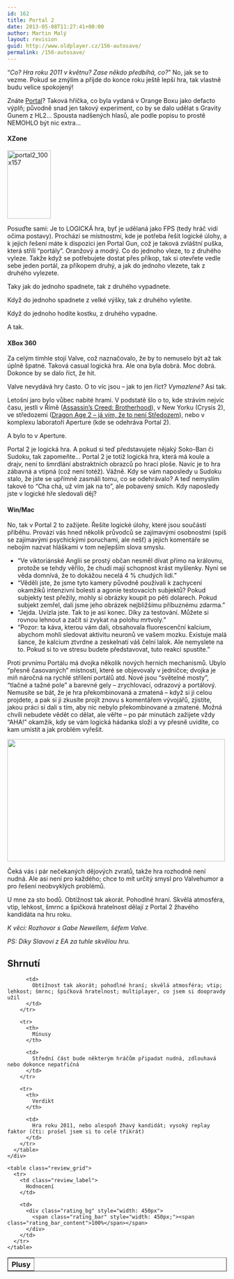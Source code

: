 ```yaml
---
id: 162
title: Portal 2
date: 2013-05-08T11:27:41+00:00
author: Martin Malý
layout: revision
guid: http://www.oldplayer.cz/156-autosave/
permalink: /156-autosave/
---
```

&#8220;_Co? Hra roku 2011 v květnu? Zase někdo předbíhá, co?_&#8221; No, jak se to vezme. Pokud se zmýlím a přijde do konce roku ještě lepší hra, tak vlastně budu velice spokojený!

Znáte [Portal](http://xzone.cz/nahledgame.php3?idg=2205&a_aid=gamer)? Taková hříčka, co byla vydaná v Orange Boxu jako defacto výplň; původně snad jen takový experiment, co by se dalo udělat s Gravity Gunem z HL2&#8230; Spousta nadšených hlasů, ale podle popisu to prostě NEMOHLO být nic extra&#8230;

<div class="alignright">
  <h4 class="alignright">
    XZone
  </h4>
  
  <p>
    <a href="http://www.xzone.cz/hledat.php3?search=Portal%202&a_aid=gamer&a_bid=f3f504e4" target="_top"><img title="portal2_100x157" alt="portal2_100x157" src="http://www.oldplayer.cz/wp-content/uploads/2013/03/portal2_100x157.jpg" width="100" height="157" /></a><img class=" aufsygkjlrlgzcyceial aufsygkjlrlgzcyceial aufsygkjlrlgzcyceial aufsygkjlrlgzcyceial" style="border: 0;" alt="" src="http://www.oldplayer.cz/wp-content/uploads/2013/03/imp.phpa_aidgamerampa_bidf3f504e4" width="1" height="1" />
  </p>
</div>

Posuďte sami: Je to LOGICKÁ hra, byť je udělaná jako FPS (tedy hráč vidí očima postavy). Prochází se místnostmi, kde je potřeba řešit logické úlohy, a k jejich řešení máte k dispozici jen Portal Gun, což je taková zvláštní puška, která střílí &#8220;portály&#8221;. Oranžový a modrý. Co do jednoho vleze, to z druhého vyleze. Takže když se potřebujete dostat přes příkop, tak si otevřete vedle sebe jeden portál, za příkopem druhý, a jak do jednoho vlezete, tak z druhého vylezete.

Taky jak do jednoho spadnete, tak z druhého vypadnete.

Když do jednoho spadnete z velké výšky, tak z druhého vyletíte.

Když do jednoho hodíte kostku, z druhého vypadne.

A tak.

<div class="alignright">
  <h4 class="alignright">
    XBox 360
  </h4>
  
  <p>
  </p>
</div>

Za celým tímhle stojí Valve, což naznačovalo, že by to nemuselo být až tak úplně špatné. Taková casual logická hra. Ale ona byla dobrá. Moc dobrá. Dokonce by se dalo říct, že hit.

Valve nevydává hry často. O to víc jsou &#8211; jak to jen říct? _Vymazlené?_ Asi tak.

Letošní jaro bylo vůbec nabité hrami. V podstatě šlo o to, kde strávím nejvíc času, jestli v Římě ([Assassin&#8217;s Creed: Brotherhood](http://www.oldplayer.cz/assassins-creed-brotherhood/)), v New Yorku (Crysis 2), ve středozemi ([Dragon Age 2 &#8211; já vím, že to není Středozem](http://www.oldplayer.cz/dragon-age-2/)), nebo v komplexu laboratoří Aperture (kde se odehráva Portal 2).

A bylo to v Aperture.

Portal 2 je logická hra. A pokud si teď představujete nějaký Soko-Ban či Sudoku, tak zapomeňte&#8230; Portal 2 je totiž logická hra, která má koule a drajv, není to šmrdlání abstraktních obrazců po hrací ploše. Navíc je to hra zábavná a vtipná (což není totéž). Vážně. Kdy se vám naposledy u Sudoku stalo, že jste se upřímně zasmáli tomu, co se odehrávalo? A teď nemyslím takové to &#8220;Cha chá, už vím jak na to&#8221;, ale pobavený smích. Kdy naposledy jste v logické hře sledovali děj?

<div class="alignright">
  <h4 class="alignright">
    Win/Mac
  </h4>
  
  <p>
  </p>
</div>

No, tak v Portal 2 to zažijete. Řešíte logické úlohy, které jsou součástí příběhu. Provází vás hned několik průvodců se zajímavými osobnostmi (spíš se zajímavými psychickými poruchami, ale nešť) a jejich komentáře se nebojím nazvat hláškami v tom nejlepším slova smyslu.

  * &#8220;Ve viktoriánské Anglii se prostý občan nesměl dívat přímo na královnu, protože se tehdy věřilo, že chudí mají schopnost krást myšlenky. Nyní se věda domnívá, že to dokážou necelá 4 % chudých lidí.&#8221;
  * &#8220;Věděli jste, že jsme tyto kamery původně používali k zachycení okamžiků intenzivní bolesti a agonie testovacích subjektů? Pokud subjekty test přežily, mohly si obrázky koupit po pěti dolarech. Pokud subjekt zemřel, dali jsme jeho obrázek nejbližšímu příbuznému zdarma.&#8221;
  * &#8220;Jejda. Uvízla jste. Tak to je asi konec. Díky za testování. Můžete si rovnou lehnout a začít si zvykat na polohu mrtvoly.&#8221;
  * &#8220;Pozor: ta káva, kterou vám dali, obsahovala fluorescenční kalcium, abychom mohli sledovat aktivitu neuronů ve vašem mozku. Existuje malá šance, že kalcium ztvrdne a zeskelnatí váš čelní lalok. Ale nemyslete na to. Pokud si to ve stresu budete představovat, tuto reakci spustíte.&#8221;

Proti prvnímu Portálu má dvojka několik nových herních mechanismů. Ubylo &#8220;přesně časovaných&#8221; místností, které se objevovaly v jedničce; dvojka je míň náročná na rychlé střílení portálů atd. Nové jsou &#8220;světelné mosty&#8221;, &#8220;tlačné a tažné pole&#8221; a barevné gely &#8211; zrychlovací, odrazový a portálový. Nemusíte se bát, že je hra překombinovaná a zmatená &#8211; když si ji celou projdete, a pak si ji zkusíte projít znovu s komentářem vývojářů, zjistíte, jakou práci si dali s tím, aby nic nebylo překombinované a zmatené. Možná chvíli nebudete vědět co dělat, ale věřte &#8211; po pár minutách zažijete vždy &#8220;AHA!&#8221; okamžik, kdy se vám logická hádanka složí a vy přesně uvidíte, co kam umístit a jak problém vyřešit.

[<img class="aligncenter size-full wp-image-158" title="portal-2-screen" alt="" src="http://www.oldplayer.cz/wp-content/uploads/2013/03/portal-2-screen.jpg" width="500" height="281" />](http://www.oldplayer.cz/wp-content/uploads/2013/03/portal-2-screen.jpg)

Čeká vás i pár nečekaných dějových zvratů, takže hra rozhodně není nudná. Ale asi není pro každého; chce to mít určitý smysl pro Valvehumor a pro řešení neobvyklých problémů.

U mne za sto bodů. Obtížnost tak akorát. Pohodlné hraní. Skvělá atmosféra, vtip, lehkost, šmrnc a špičková hratelnost dělají z Portal 2 žhavého kandidáta na hru roku.

_K věci: Rozhovor s Gabe Newellem, šéfem Valve._

_PS: Díky Slavovi z EA za tuhle skvělou hru._

<a name="review"></a>

<div class="review">
  <h2>
    Shrnutí
  </h2>
  
  <div class="mainbox">
    <div class="procons">
      <table border="1">
        <tr>
          <th>
            Plusy
          </th>
          
          <td>
            Obtížnost tak akorát; pohodlné hraní; skvělá atmosféra; vtip; lehkost; šmrnc; špičková hratelnost; multiplayer, co jsem si doopravdy užil
          </td>
        </tr>
        
        <tr>
          <th>
            Mínusy
          </th>
          
          <td>
            Střední část bude některým hráčům připadat nudná, zdlouhavá nebo dokonce nepatřičná
          </td>
        </tr>
        
        <tr>
          <th>
            Verdikt
          </th>
          
          <td>
            Hra roku 2011, nebo alespoň žhavý kandidát; vysoký replay faktor (čti: prošel jsem si to celé třikrát)
          </td>
        </tr>
      </table>
    </div>
    
    <table class="review_grid">
      <tr>
        <td class="review_label">
          Hodnocení
        </td>
        
        <td>
          <div class="rating_bg" style="width: 450px">
            <span class="rating_bar" style="width: 450px;"><span class="rating_bar_content">100%</span></span>
          </div>
        </td>
      </tr>
    </table>
  </div>
</div>

<div id="google_plus_one">
  <g:plusone></g:plusone>
</div>

<div id="fb_send_like">
</div>